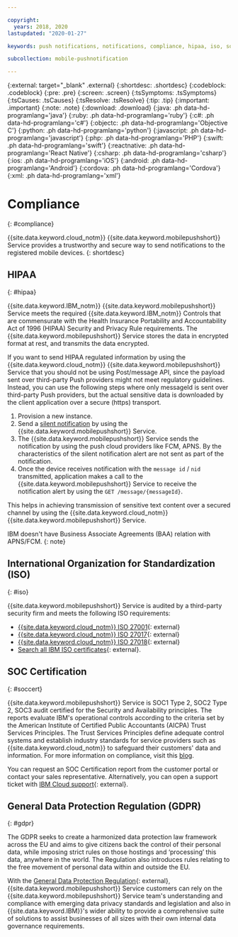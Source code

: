 ```yaml
---

copyright:
  years: 2018, 2020
lastupdated: "2020-01-27"

keywords: push notifications, notifications, compliance, hipaa, iso, soc 2 type 2 certification, gdpr

subcollection: mobile-pushnotification

---
```


{:external: target="_blank" .external}
{:shortdesc: .shortdesc}
{:codeblock: .codeblock}
{:pre: .pre}
{:screen: .screen}
{:tsSymptoms: .tsSymptoms}
{:tsCauses: .tsCauses}
{:tsResolve: .tsResolve}
{:tip: .tip}
{:important: .important}
{:note: .note}
{:download: .download}
{:java: .ph data-hd-programlang='java'}
{:ruby: .ph data-hd-programlang='ruby'}
{:c#: .ph data-hd-programlang='c#'}
{:objectc: .ph data-hd-programlang='Objective C'}
{:python: .ph data-hd-programlang='python'}
{:javascript: .ph data-hd-programlang='javascript'}
{:php: .ph data-hd-programlang='PHP'}
{:swift: .ph data-hd-programlang='swift'}
{:reactnative: .ph data-hd-programlang='React Native'}
{:csharp: .ph data-hd-programlang='csharp'}
{:ios: .ph data-hd-programlang='iOS'}
{:android: .ph data-hd-programlang='Android'}
{:cordova: .ph data-hd-programlang='Cordova'}
{:xml: .ph data-hd-programlang='xml'}

# Compliance
{: #compliance}

{{site.data.keyword.cloud_notm}} {{site.data.keyword.mobilepushshort}} Service provides a trustworthy and secure way to send notifications to the registered mobile devices.
{: shortdesc}

## HIPAA
{: #hipaa}

{{site.data.keyword.IBM_notm}} {{site.data.keyword.mobilepushshort}} Service meets the required {{site.data.keyword.IBM_notm}} Controls that are commensurate with the Health Insurance Portability and Accountability Act of 1996 (HIPAA) Security and Privacy Rule requirements. The {{site.data.keyword.mobilepushshort}} Service stores the data in encrypted format at rest, and transmits the data encrypted.

If you want to send HIPAA regulated information by using the {{site.data.keyword.cloud_notm}} {{site.data.keyword.mobilepushshort}} Service that you should not be using Post/message API, since the payload sent over third-party Push providers might not meet regulatory guidelines. Instead, you can use the following steps where only messageId is sent over third-party Push providers, but the actual sensitive data is downloaded by the client application over a secure (https) transport.

1. Provision a new instance.
1. Send a [silent notification](/docs/services/mobilepush?topic=mobile-pushnotification-interactive-notifications#send_silent_notifications_for_ios) by using the {{site.data.keyword.mobilepushshort}} Service.
1. The {{site.data.keyword.mobilepushshort}} Service sends the notification by using the push cloud providers like FCM, APNS. By the characteristics of the silent notification alert are not sent as part of the notification.
1. Once the device receives notification with the ``message id`` / ``nid`` transmitted, application makes a call to the {{site.data.keyword.mobilepushshort}} Service to receive the notification alert by using the ``GET /message/{messageId}``.

This helps in achieving transmission of sensitive text content over a secured channel by using the {{site.data.keyword.cloud_notm}} {{site.data.keyword.mobilepushshort}} Service.

IBM doesn't have Business Associate Agreements (BAA) relation with APNS/FCM.
{: note}

## International Organization for Standardization (ISO)
{: #iso}

{{site.data.keyword.mobilepushshort}} Service is audited by a third-party security firm and meets the following ISO requirements:

* [{{site.data.keyword.cloud_notm}} ISO 27001](https://www-935.ibm.com/services/multimedia/saas_27k.pdf){: external}
* [{{site.data.keyword.cloud_notm}} ISO 27017](https://www-935.ibm.com/services/us/en/it-services/pdf/ibmcloud_27017.pdf){: external}
* [{{site.data.keyword.cloud_notm}} ISO 27018](https://www-935.ibm.com/services/multimedia/ibmcloud_27018.pdf){: external}
* [Search all IBM ISO certificates](https://www-935.ibm.com/services/us/en/it-services/iso-management-system-certifications.html){: external}.
 
## SOC Certification
{: #soccert}

{{site.data.keyword.mobilepushshort}} Service is SOC1 Type 2, SOC2 Type 2, SOC3 audit certified for the Security and Availability principles. The reports evaluate IBM's operational controls according to the criteria set by the American Institute of Certified Public Accountants (AICPA) Trust Services Principles. 
The Trust Services Principles define adequate control systems and establish industry standards for service providers such as {{site.data.keyword.cloud_notm}} to safeguard their customers' data and information. For more information on compliance, visit this [blog](https://admin.blogs.prd.ibm.event.ibm.com/w3-techblog/compliance/).

You can request an SOC Certification report from the customer portal or contact your sales representative. Alternatively, you can open a support ticket with 
[IBM Cloud support](https://www.ibm.com/cloud/support){: external}.

## General Data Protection Regulation (GDPR) 
{: #gdpr}

The GDPR seeks to create a harmonized data protection law framework across the EU and aims to give citizens back the control of their personal data, while imposing strict rules on those hostings and ‘processing’ this data, anywhere in the world. The Regulation also introduces rules relating to the free movement of personal data within and outside the EU. 

With the [General Data Protection Regulation](https://www.eugdpr.org/){: external}, {{site.data.keyword.mobilepushshort}} Service customers can rely on 
the {{site.data.keyword.mobilepushshort}} Service team's understanding and compliance with emerging data privacy standards and legislation and also in {{site.data.keyword.IBM}}'s wider ability to provide a comprehensive suite of solutions to assist businesses of all sizes with their own internal data governance requirements.
